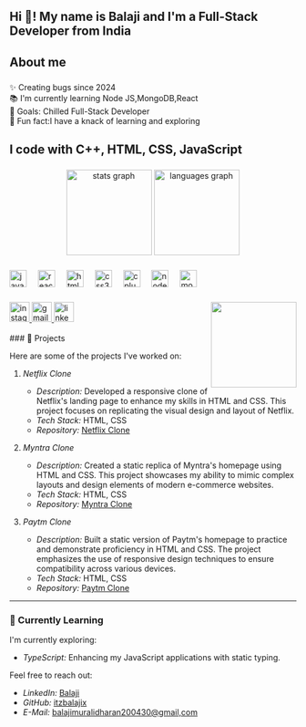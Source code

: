 <h2 align="left">Hi 👋! My name is Balaji and I'm a Full-Stack Developer from India</h2>

###
<h2 align="left">About me</h2>

###

<p align="left">✨ Creating bugs since 2024<br>📚 I'm currently learning Node JS,MongoDB,React<br>🎯 Goals: Chilled Full-Stack Developer<br>🎲 Fun fact:I have a knack of learning and exploring</p>

###

<h2 align="left">I code with C++, HTML, CSS, JavaScript</h2>

###

###

<div align="center">
  <img src="https://github-readme-stats.vercel.app/api?username=itzbalajix&hide_title=false&hide_rank=false&show_icons=true&include_all_commits=true&count_private=true&disable_animations=false&theme=dracula&locale=en&hide_border=false" height="150" alt="stats graph"  />
  <img src="https://github-readme-stats.vercel.app/api/top-langs?username=itzbalajix&locale=en&hide_title=false&layout=compact&card_width=320&langs_count=5&theme=dracula&hide_border=false" height="150" alt="languages graph"  />
</div>

###

<div align="left">
  <img src="https://cdn.jsdelivr.net/gh/devicons/devicon/icons/javascript/javascript-original.svg" height="30" alt="javascript logo"  />
  <img width="12" />
  <img src="https://cdn.jsdelivr.net/gh/devicons/devicon/icons/react/react-original.svg" height="30" alt="react logo"  />
  <img width="12" />
  <img src="https://cdn.jsdelivr.net/gh/devicons/devicon/icons/html5/html5-original.svg" height="30" alt="html5 logo"  />
  <img width="12" />
  <img src="https://cdn.jsdelivr.net/gh/devicons/devicon/icons/css3/css3-original.svg" height="30" alt="css3 logo"  />
  <img width="12" />
  <img src="https://cdn.jsdelivr.net/gh/devicons/devicon/icons/cplusplus/cplusplus-original.svg" height="30" alt="cplusplus logo"  />
  <img width="12" />
  <img src="https://cdn.jsdelivr.net/gh/devicons/devicon/icons/nodejs/nodejs-original.svg" height="30" alt="nodejs logo"  />
  <img width="12" />
  <img src="https://cdn.jsdelivr.net/gh/devicons/devicon/icons/mongodb/mongodb-original.svg" height="30" alt="mongodb logo"  />
</div>

###

<img align="right" height="150" src="https://media.tenor.com/wPudCfjCrD8AAAAM/penguin-hello.gif"  />

###

<div align="left">
  <a href="https://www.instagram.com/_.balaji.__/" target="_blank">
    <img src="https://img.shields.io/static/v1?message=Instagram&logo=instagram&label=&color=E4405F&logoColor=white&labelColor=&style=for-the-badge" height="35" alt="instagram logo"  />
  </a>
  <a href="https://mail.google.com/mail/u/1/#inbox" target="_blank">
    <img src="https://img.shields.io/static/v1?message=Gmail&logo=gmail&label=&color=D14836&logoColor=white&labelColor=&style=for-the-badge" height="35" alt="gmail logo"  />
  </a>
  <a href="https://www.linkedin.com/in/balaji-m-131573353/" target="_blank">
    <img src="https://img.shields.io/static/v1?message=LinkedIn&logo=linkedin&label=&color=0077B5&logoColor=white&labelColor=&style=for-the-badge" height="35" alt="linkedin logo"  />
  </a>
</div>

<br>
### 🚀 Projects

Here are some of the projects I've worked on:

1. *Netflix Clone*
   - *Description:* Developed a responsive clone of Netflix's landing page to enhance my skills in HTML and CSS. This project focuses on replicating the visual design and layout of Netflix.
   - *Tech Stack:* HTML, CSS
   - *Repository:* [Netflix Clone](https://github.com/itzbalajix/netflix-clone)

2. *Myntra Clone*
   - *Description:* Created a static replica of Myntra's homepage using HTML and CSS. This project showcases my ability to mimic complex layouts and design elements of modern e-commerce websites.
   - *Tech Stack:* HTML, CSS
   - *Repository:* [Myntra Clone](https://github.com/itzbalajix/myntra-clone)

3. *Paytm Clone*
   - *Description:* Built a static version of Paytm's homepage to practice and demonstrate proficiency in HTML and CSS. The project emphasizes the use of responsive design techniques to ensure compatibility across various devices.
   - *Tech Stack:* HTML, CSS
   - *Repository:* [Paytm Clone](https://github.com/itzbalajix/paytm-clone)

---

### 🌱 Currently Learning

I'm currently exploring:

- *TypeScript:* Enhancing my JavaScript applications with static typing.


Feel free to reach out:

- *LinkedIn:* [Balaji](https://www.linkedin.com/in/balaji-m-131573353/)
- *GitHub:* [itzbalajix](https://github.com/itzbalajix/)
- *E-Mail:* [balajimuralidharan200430@gmail,com](https://mail.google.com/mail/u/1/)

